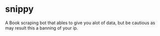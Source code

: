 # snippy
A Book scraping bot that ables to give you alot of data, but be cautious as may result this a banning of your ip.
